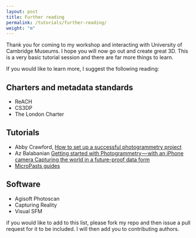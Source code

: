 ```yaml
---
layout: post
title: Further reading
permalink: /tutorials/further-reading/
weight: "m"
---
```


Thank you for coming to my workshop and interacting with University of Cambridge Museums. I hope you will now go out and create great 3D. This is a very basic tutorial session and there are far more things to learn. 

If you would like to learn more, I suggest the following reading:

## Charters and metadata standards

* ReACH
* CS3DP 
* The London Charter

## Tutorials

* Abby Crawford, [How to set up a successful photogrammetry project](https://blog.sketchfab.com/how-to-set-up-a-successful-photogrammetry-project/)
* Az Balabanian [Getting started with Photogrammetry — with an iPhone camera Capturing the world in a future-proof data form](https://medium.com/realities-io/getting-started-with-photogrammetry-d0a6ee40cb72)
* [MicroPasts guides](https://micropasts.org/blog/learning)

## Software
* Agisoft Photoscan
* Capturing Reality
* Visual SFM

if you would like to add to this list, please fork my repo and then issue a pull request for it to be included. I will then add you to contributing authors. 

